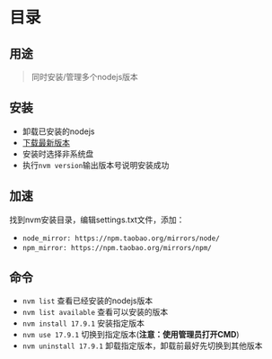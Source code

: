 # 目录

## 用途

> 同时安装/管理多个nodejs版本

## 安装

- 卸载已安装的nodejs
- [下载最新版本](https://github.com/coreybutler/nvm-windows/releases)
- 安装时选择非系统盘
- 执行`nvm version`输出版本号说明安装成功

## 加速

找到nvm安装目录，编辑settings.txt文件，添加：
- `node_mirror: https://npm.taobao.org/mirrors/node/`
- `npm_mirror: https://npm.taobao.org/mirrors/npm/`

## 命令

- `nvm list`    查看已经安装的nodejs版本
- `nvm list available`  查看可以安装的版本
- `nvm install 17.9.1`  安装指定版本
- `nvm use 17.9.1`  切换到指定版本(**注意：使用管理员打开CMD**)
- `nvm uninstall 17.9.1`    卸载指定版本，卸载前最好先切换到其他版本